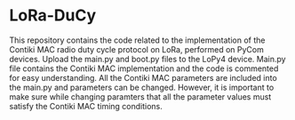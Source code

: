 # LoRa-DuCy

This repository contains the code related to the implementation of the Contiki MAC radio duty cycle protocol on LoRa, performed on PyCom devices. Upload the main.py and boot.py files to the LoPy4 device. Main.py file contains the Contiki MAC implementation and the code is commented for easy understanding. All the Contiki MAC parameters are included into the main.py and parameters can be changed. However, it is important to make sure while changing paramters that all the parameter values must satisfy the Contiki MAC timing conditions. 
